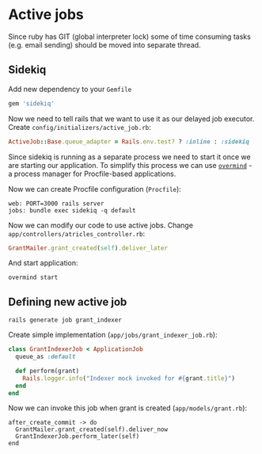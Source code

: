 # Active jobs

Since ruby has GIT (global interpreter lock) some of time consuming tasks (e.g.
email sending) should be moved into separate thread.

## Sidekiq

Add new dependency to your `Gemfile`
```ruby
gem 'sidekiq'
```

Now we need to tell rails that we want to use it as our delayed job executor.
Create `config/initializers/active_job.rb`:
```ruby
ActiveJob::Base.queue_adapter = Rails.env.test? ? :inline : :sidekiq
```
Since sidekiq is running as a separate process we need to start it once we are
starting our application. To simplify this process we can use
[`overmind`](https://github.com/DarthSim/overmind) - a process manager for
Procfile-based applications.

Now we can create Procfile configuration (`Procfile`):
```
web: PORT=3000 rails server
jobs: bundle exec sidekiq -q default
```

Now we can modify our code to use active jobs. Change
`app/controllers/atricles_controller.rb`:
```ruby
GrantMailer.grant_created(self).deliver_later
```

And start application:
```
overmind start
```

## Defining new active job

```
rails generate job grant_indexer
```

Create simple implementation (`app/jobs/grant_indexer_job.rb`):
```ruby
class GrantIndexerJob < ApplicationJob
  queue_as :default

  def perform(grant)
    Rails.logger.info("Indexer mock invoked for #{grant.title}")
  end
end
```

Now we can invoke this job when grant is created (`app/models/grant.rb`):
```
after_create_commit -> do
  GrantMailer.grant_created(self).deliver_now
  GrantIndexerJob.perform_later(self)
end
```
